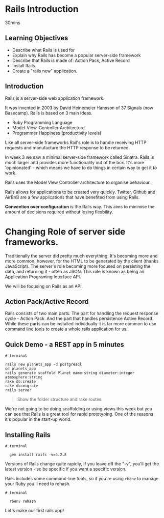 # Rails Introduction

30mins

## Learning Objectives
- Describe what Rails is used for
- Explain why Rails has become a popular server-side framework
- Describe that Rails is made of:  Action Pack, Active Record
- Install Rails.
- Create a "rails new" application.


## Introduction
Rails is a server-side web application framework.

It was invented in 2003 by David Heinemeier Hansson of 37 Signals (now Basecamp). Rails is based on 3 main ideas.

- Ruby Programming Language
- Model-View-Controller Architecture
- Programmer Happiness (productivity levels)

Like all server-side frameworks Rail's role is to handle receiving HTTP requests and manufacture the HTTP response to be returned.

In week 3 we saw a minimal server-side framework called Sinatra. Rails is much larger and provides more functionality out of the box. It's more 'opinionated' - which means we have to do things in certain way to get it to work.

Rails uses the Model View Controller architecture to organise behaviour.

Rails allows for applications to be created very quickly. Twitter, Github and AirBnB are a few applications that have benefited from using Rails.

**Convention over configuration** is the Rails way. This aims to minimise the amount of decisions required without losing flexbility.

# Changing Role of server side frameworks.
Traditionally the server did pretty much everything.  It's becoming more and more common, however,  for the HTML to be generated by the client (thanks JavaScript).  The server's role becoming more focused on persisting the data, and returning it - often as JSON. This role is known as being an Application Programing Interface API.

We will be focusing on Rails as an API.

## Action Pack/Active Record
Rails consists of two main parts.  The part for handling the request response cycle - Action Pack.  And the part that handles persistence Active Record.  While these parts can be installed individually it is far more common to use command line tools to create a whole rails application for us.

## Quick Demo - a REST app in 5 minutes

```
# terminal

rails new planets_app -d postgresql
cd planets_app
rails generate scaffold Planet name:string diameter:integer atmosphere:string 
rake db:create
rake db:migrate 
rails server
```

> Show the folder structure and rake routes

We're not going to be doing scaffolding or using views this week but you can see that Rails is a great tool for rapid prototyping. One of the reasons it's popular in the start-up world.

## Installing Rails

```
# terminal

  gem install rails -v=4.2.8
```

Versions of Rails change quite rapidly, if you leave off the "-v", you'll get the latest version - so be specific if you want a specific version.

Rails includes some command-line tools, so if you're using `rbenv` to manage your Ruby you'll need to rehash.

```
# terminal

  rbenv rehash
```
Let's make our first rails app!
